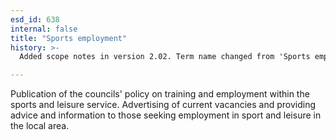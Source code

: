 ```yaml
---
esd_id: 638
internal: false
title: "Sports employment"
history: >-
  Added scope notes in version 2.02. Term name changed from 'Sports employment' to 'Jobs - sports employment' in version 3.00.  Name changed to 'Sports employment' in version 4.00.

---
```


Publication of the councils' policy on training and employment within the sports and leisure service. Advertising of current vacancies and providing advice and information to those seeking employment in sport and leisure in the local area.

